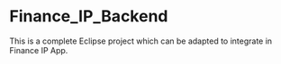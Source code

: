 # Finance_IP_Backend
This is a complete Eclipse project which can be adapted to integrate in Finance IP App.

